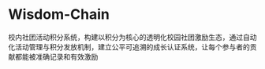# Wisdom-Chain
校内社团活动积分系统，构建以积分为核心的透明化校园社团激励生态，通过自动化活动管理与积分发放机制，建立公平可追溯的成长认证系统，让每个参与者的贡献都能被准确记录和有效激励
